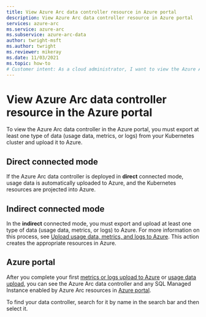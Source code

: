 ```yaml
---
title: View Azure Arc data controller resource in Azure portal
description: View Azure Arc data controller resource in Azure portal
services: azure-arc
ms.service: azure-arc
ms.subservice: azure-arc-data
author: twright-msft
ms.author: twright
ms.reviewer: mikeray
ms.date: 11/03/2021
ms.topic: how-to
# Customer intent: As a cloud administrator, I want to view the Azure Arc data controller resource in the Azure portal, so that I can monitor and manage my Kubernetes cluster usage data, metrics, and logs effectively.
---
```


# View Azure Arc data controller resource in the Azure portal

To view the Azure Arc data controller in the  Azure portal, you must export at least one type of data (usage data, metrics, or logs) from your Kubernetes cluster and upload it to Azure.

## Direct connected mode

If the Azure Arc data controller is deployed in **direct** connected mode, usage data is automatically uploaded to Azure, and the Kubernetes resources are projected into Azure.

## Indirect connected mode

In the **indirect** connected mode, you must export and upload at least one type of data (usage data, metrics, or logs) to Azure. For more information on this process, see [Upload usage data, metrics, and logs to Azure](upload-metrics-and-logs-to-azure-monitor.md). This action creates the appropriate resources in Azure.

## Azure portal

After you complete your first [metrics or logs upload to Azure](upload-metrics-and-logs-to-azure-monitor.md) or [usage data upload](view-billing-data-in-azure.md), you can see the Azure Arc data controller and any SQL Managed Instance enabled by Azure Arc resources in [Azure portal](https://portal.azure.com).

To find your data controller, search for it by name in the search bar and then select it.
